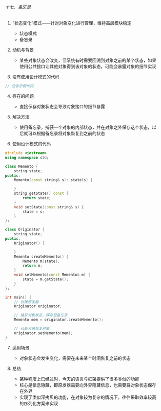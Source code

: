 ###### 十七、备忘录

1. “状态变化”模式——针对对象变化进行管理，维持高层模块稳定
    - 状态模式
    - 备忘录

2. 动机与背景
    - 某些对象状态会改变，但系统有时需要回溯到对象之前的某个状态，如果使用公共接口让其他对象得到该对象的状态，可能会暴露对象的细节实现

3. 没有使用设计模式的代码
```cpp
// 没有示例代码
```

4. 存在的问题
    - 直接保存对象状态会导致对象接口的细节暴露

5. 解决方法
    - 使用备忘录，捕获一个对象的内部状态，并在对象之外保存这个状态，以后就可以根据备忘录将对象恢复到之前的状态

6. 使用设计模式的代码
```cpp
#include <iostream>
using namespace std;

class Memento {
    string state;
public:
    Memento(const string& s): state(s) {

    }
    string getState() const {
        return state;
    }
    void setState(const string& s) {
        state = s;
    }
};

class Originator {
    string state;
public:
    Originator() {

    }
    Memento createMemento() {
        Memento m(state);
        return m;
    }
    void setMemento(const Memento& m) {
        state = m.getState();
    }
};

int main() {
    // 创建原发器
    Originator originator;

    // 捕获对象状态，保存至备忘录
    Memento mem = originator.createMemento();

    // 从备忘录恢复对象
    originator.setMemento(mem);
}
```

7. 适用场景
    - 对象状态会发生变化，需要在未来某个时间恢复之前的状态

8. 总结
    - 某种程度上已经过时，今天的语言与框架提供了很多类似的功能
    - 核心是信息隐藏，即原发器需要向外界隐藏信息，也需要将对象状态保存在外界
    - 实现了类似深拷贝的功能，在对象较为复杂的情况下，往往采取效率较高的序列化方案来实现
